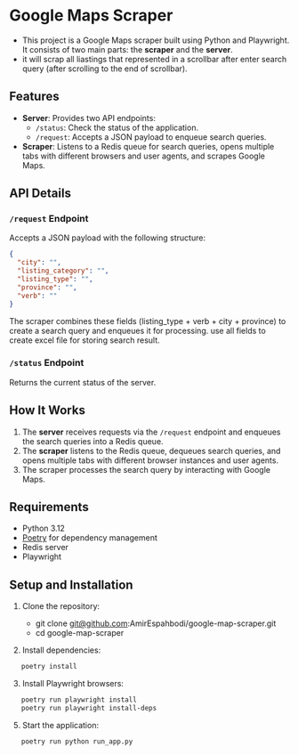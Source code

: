 # Google Maps Scraper

- This project is a Google Maps scraper built using Python and Playwright. It consists of two main parts: the **scraper** and the **server**.
- it will scrap all liastings that represented in a scrollbar after enter search query (after scrolling to the end of scrollbar).


## Features

- **Server**: Provides two API endpoints:
  - `/status`: Check the status of the application.
  - `/request`: Accepts a JSON payload to enqueue search queries.
- **Scraper**: Listens to a Redis queue for search queries, opens multiple tabs with different browsers and user agents, and scrapes Google Maps.

## API Details

### `/request` Endpoint

Accepts a JSON payload with the following structure:

```json
{
  "city": "",
  "listing_category": "",
  "listing_type": "",
  "province": "",
  "verb": ""
}
```
The scraper combines these fields (listing_type + verb + city + province) to create a search query and enqueues it for processing. use all fields to create excel file for storing search result. 

### `/status` Endpoint
Returns the current status of the server.



## How It Works

1. The **server** receives requests via the `/request` endpoint and enqueues the search queries into a Redis queue.
2. The **scraper** listens to the Redis queue, dequeues search queries, and opens multiple tabs with different browser instances and user agents.
3. The scraper processes the search query by interacting with Google Maps.

## Requirements

- Python 3.12
- [Poetry](https://python-poetry.org/) for dependency management
- Redis server
- Playwright

## Setup and Installation

1. Clone the repository:
   - git clone git@github.com:AmirEspahbodi/google-map-scraper.git
   - cd google-map-scraper

2. Install dependencies:
  ```bash
     poetry install
  ```

3. Install Playwright browsers:
  ```bash
     poetry run playwright install
     poetry run playwright install-deps
  ```

5. Start the application:
  ```bash
     poetry run python run_app.py
  ```
   
